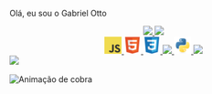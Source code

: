 Olá, eu sou o Gabriel Otto

<div align="center">
  <a href="https://github.com/GabrielOtto303">
  <img height="180em" src="https://github-readme-stats.vercel.app/api?username=GabrielOtto303&show_icons=true&theme=chartreuse-dark&include_all_commits=true&count_private=true"/>
  <img height="180em" src="https://github-readme-stats.vercel.app/api/top-langs/?username=GabrielOtto303&layout=compact&langs_count=7&theme=dark"/>  
</div>
  
<div align="center">
  <code><img height="30" src="https://raw.githubusercontent.com/github/explore/80688e429a7d4ef2fca1e82350fe8e3517d3494d/topics/javascript/javascript.png"></code>
  <code><img height="30" src="https://raw.githubusercontent.com/devicons/devicon/master/icons/html5/html5-original.svg"></code>
  <code><img height="30" src="https://raw.githubusercontent.com/devicons/devicon/master/icons/css3/css3-original.svg"></code>
  <code><img height="30"src="https://cdn.jsdelivr.net/gh/devicons/devicon/icons/bootstrap/bootstrap-original.svg"></code>
  <code><img height="30" src="https://raw.githubusercontent.com/devicons/devicon/master/icons/python/python-original.svg"></code>
  <code><img height="30" src="https://cdn.jsdelivr.net/gh/devicons/devicon/icons/mysql/mysql-plain.svg"></code>
</div>
 
  <div>
  <a href="https://www.linkedin.com/in/gabriel-bueno-1b20a7230" target="_blank"><img src="https://img.shields.io/badge/LinkedIn-0077B5?style=for-the-badge&logo=linkedin&logoColor=white" target="_blank"></a>

 
  ![ Animação de cobra ](https://github.com/GabrielOtto303/GabrielOtto303/blob/output/github-contribution-grid-snake.svg)
 
</div>
